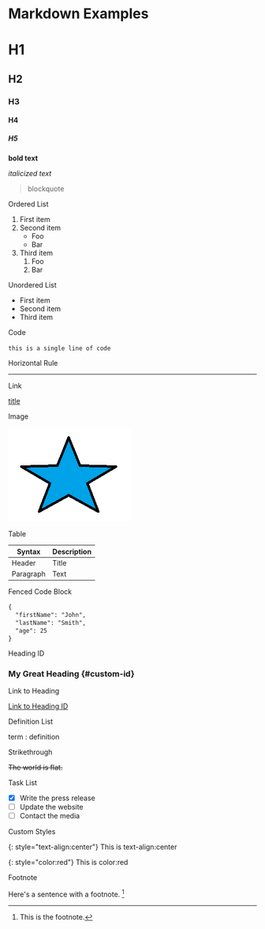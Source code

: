 # Markdown Examples

# H1

## H2

### H3

#### H4

##### H5


**bold text**

*italicized text*

> blockquote

Ordered List
1. First item
1. Second item
   * Foo
   * Bar
1. Third item
   1. Foo
   2. Bar

Unordered List
- First item
- Second item
- Third item

Code

`this is a single line of code`

Horizontal Rule

---

Link

[title](https://www.example.com)

Image

![alt text](picture.png)

Table

Syntax | Description
----------- | -----------
Header | Title
Paragraph | Text

Fenced Code Block

```
{
  "firstName": "John",
  "lastName": "Smith",
  "age": 25
}
``` 

Heading ID

### My Great Heading {#custom-id}

Link to Heading

[Link to Heading ID](#custom-id)

Definition List

term
: definition 

Strikethrough

~~The world is flat.~~

Task List

- [x] Write the press release
- [ ] Update the website
- [ ] Contact the media 

Custom Styles

{: style="text-align:center"}
This is text-align:center

{: style="color:red"}
This is color:red

Footnote

Here's a sentence with a footnote. [^1]

[^1]: This is the footnote. 
